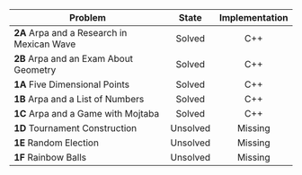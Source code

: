 | Problem        | State           | Implementation  |
| ------------- |:---------------:| :--------------:|
| **2A** Arpa and a Research in Mexican Wave | Solved          | C++            |
| **2B** Arpa and an Exam About Geometry | Solved          | C++            |
| **1A** Five Dimensional Points | Solved          |C++            |
| **1B** Arpa and a List of Numbers | Solved          | C++           |
| **1C** Arpa and a Game with Mojtaba | Solved          | C++            |
| **1D** Tournament Construction | Unsolved          | Missing            |
| **1E** Random Election | Unsolved          | Missing            |
| **1F** Rainbow Balls | Unsolved          | Missing            |
